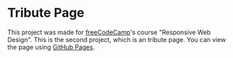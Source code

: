 # Tribute Page

This project was made for [freeCodeCamp](https://www.freecodecamp.org/)'s course "Responsive Web Design". This is the second project, which is an tribute page. You can view the page using [GitHub Pages](https://yuliam1.github.io/Tribute-Page/).
